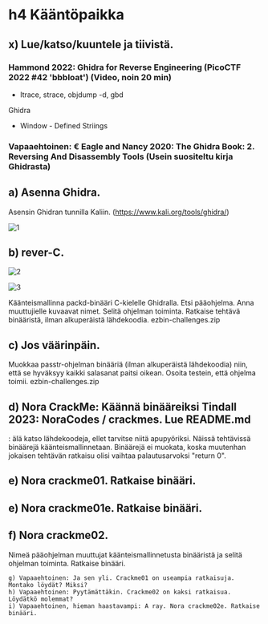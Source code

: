# h4 Kääntöpaikka

## x) Lue/katso/kuuntele ja tiivistä. 

### Hammond 2022: Ghidra for Reverse Engineering (PicoCTF 2022 #42 'bbbloat') (Video, noin 20 min)

- ltrace, strace, objdump -d, gbd

Ghidra

- Window - Defined Striings 

### Vapaaehtoinen: € Eagle and Nancy 2020: The Ghidra Book: 2. Reversing And Disassembly Tools (Usein suositeltu kirja Ghidrasta)

## a) Asenna Ghidra.

Asensin Ghidran tunnilla Kaliin. (https://www.kali.org/tools/ghidra/)

![1](https://github.com/user-attachments/assets/6fdac0ed-9756-4acc-b472-32c41b66e7c9)

## b) rever-C. 

![2](https://github.com/user-attachments/assets/b323218e-20fd-4878-881a-35afdfcd7085)

![3](https://github.com/user-attachments/assets/69467182-5878-4ab8-b747-b1c02a0f008a)

Käänteismallinna packd-binääri C-kielelle Ghidralla. Etsi pääohjelma. Anna muuttujielle kuvaavat nimet. Selitä ohjelman toiminta. Ratkaise tehtävä binääristä, ilman alkuperäistä lähdekoodia. ezbin-challenges.zip

## c) Jos väärinpäin. 

Muokkaa passtr-ohjelman binääriä (ilman alkuperäistä lähdekoodia) niin, että se hyväksyy kaikki salasanat paitsi oikean. Osoita testein, että ohjelma toimii. ezbin-challenges.zip

## d) Nora CrackMe: Käännä binääreiksi Tindall 2023: NoraCodes / crackmes. Lue README.md

: älä katso lähdekoodeja, ellet tarvitse niitä apupyöriksi. Näissä tehtävissä binäärejä käänteismallinnetaan. Binäärejä ei muokata, koska muutenhan jokaisen tehtävän ratkaisu olisi vaihtaa palautusarvoksi "return 0".

## e) Nora crackme01. Ratkaise binääri.

## e) Nora crackme01e. Ratkaise binääri.
    
## f) Nora crackme02. 

Nimeä pääohjelman muuttujat käänteismallinnetusta binääristä ja selitä ohjelman toiminta. Ratkaise binääri.

    g) Vapaaehtoinen: Ja sen yli. Crackme01 on useampia ratkaisuja. Montako löydät? Miksi?
    h) Vapaaehtoinen: Pyytämättäkin. Crackme02 on kaksi ratkaisua. Löydätkö molemmat?
    i) Vapaaehtoinen, hieman haastavampi: A ray. Nora crackme02e. Ratkaise binääri.

